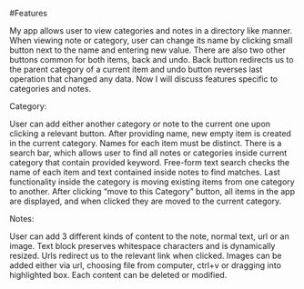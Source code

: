 #Features

My app allows user to view categories and notes in a directory like manner. When viewing note or category, user can change its name by clicking small button next to the name and entering new value. There are also two other buttons common for both items, back and undo. Back button redirects us to the parent category of a current item and undo button reverses last operation that changed any data. Now I will discuss features specific to categories and notes. 

Category: 

User can add either another category or note to the current one upon clicking a relevant button. After providing name, new empty item is created in the current category. Names for each item must be distinct. There is a search bar, which allows user to find all notes or categories inside current category that contain provided keyword. Free-form text search checks the name of each item and text contained inside notes to find matches. Last functionality inside the category is moving existing items from one category to another. After clicking “move to this Category” button, all items in the app are displayed, and when clicked they are moved to the current category. 

Notes:

User can add 3 different kinds of content to the note, normal text, url or an image. Text block preserves whitespace characters and is dynamically resized. Urls redirect us to the relevant link when clicked. Images can be added either via url, choosing file from computer, ctrl+v or dragging into highlighted box. Each content can be deleted or modified. 

